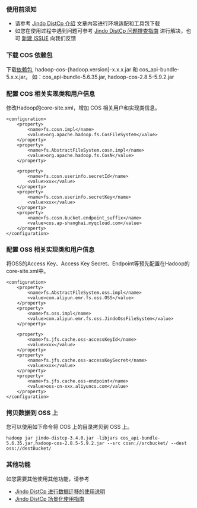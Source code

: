 ### 使用前须知
* 请参考 [Jindo DistCp 介绍](jindo_distcp_overview.md) 文章内容进行环境适配和工具包下载
* 如您在使用过程中遇到问题可参考 [Jindo DistCp 问题排查指南](jindo_distcp_QA_pre.md) 进行解决，也可 [新建 ISSUE](https://github.com/aliyun/alibabacloud-jindo-sdk/issues/new) 向我们反馈

### 下载 COS 依赖包
下载[依赖包](https://github.com/tencentyun/hadoop-cos/releases), hadoop-cos-{hadoop.version}-x.x.x.jar 和 cos_api-bundle-5.x.x.jar。
如：cos_api-bundle-5.6.35.jar, hadoop-cos-2.8.5-5.9.2.jar

### 配置 COS 相关实现类和用户信息
修改Hadoop的core-site.xml，增加 COS 相关用户和实现类信息。
```
<configuration>
    <property>
        <name>fs.cosn.impl</name>
        <value>org.apache.hadoop.fs.CosFileSystem</value>
    </property>
    <property>
        <name>fs.AbstractFileSystem.cosn.impl</name>
        <value>org.apache.hadoop.fs.CosN</value>
    </property>

    <property>
        <name>fs.cosn.userinfo.secretId</name>
        <value>xxx</value>
    </property>
    <property>
        <name>fs.cosn.userinfo.secretKey</name>
        <value>xxx</value>
    </property>
    <property>
        <name>fs.cosn.bucket.endpoint_suffix</name>
        <value>cos.ap-shanghai.myqcloud.com</value>
    </property>
</configuration>
```

### 配置 OSS 相关实现类和用户信息
将OSS的Access Key、Access Key Secret、Endpoint等预先配置在Hadoop的core-site.xml中。
```
<configuration>
    <property>
        <name>fs.AbstractFileSystem.oss.impl</name>
        <value>com.aliyun.emr.fs.oss.OSS</value>
    </property>
    <property>
        <name>fs.oss.impl</name>
        <value>com.aliyun.emr.fs.oss.JindoOssFileSystem</value>
    </property>

    <property>
        <name>fs.jfs.cache.oss-accessKeyId</name>
        <value>xxx</value>
    </property>
    <property>
        <name>fs.jfs.cache.oss-accessKeySecret</name>
        <value>xxx</value>
    </property>
    <property>
        <name>fs.jfs.cache.oss-endpoint</name>
        <value>oss-cn-xxx.aliyuncs.com</value>
    </property>
</configuration>
```

### 拷贝数据到 OSS 上
您可以使用如下命令将 COS 上的目录拷贝到 OSS 上。
```
hadoop jar jindo-distcp-3.4.0.jar -libjars cos_api-bundle-5.6.35.jar,hadoop-cos-2.8.5-5.9.2.jar --src cosn://srcbucket/ --dest oss://destBucket/
```

### 其他功能
如您需要其他使用其他功能，请参考
* [Jindo DistCp 进行数据迁移的使用说明](jindo_distcp_how_to.md)
* [Jindo DistCp 场景化使用指南](jindo_distcp_scenario_guidance.md)

